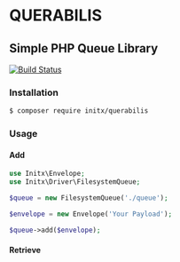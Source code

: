 # QUERABILIS
## Simple PHP Queue Library
[![Build Status](https://travis-ci.org/initx/querabilis.svg?branch=master)](https://travis-ci.org/initx/querabilis)
### Installation
```bash
$ composer require initx/querabilis
```
### Usage

#### Add
```php
use Initx\Envelope;
use Initx\Driver\FilesystemQueue;

$queue = new FilesystemQueue('./queue');

$envelope = new Envelope('Your Payload');

$queue->add($envelope);
```
#### Retrieve
